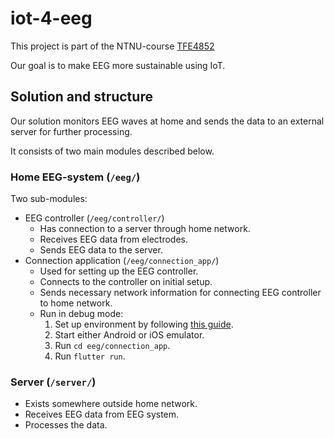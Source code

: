# iot-4-eeg

This project is part of the NTNU-course [TFE4852](https://www.ntnu.no/eit/tfe4852-barekraftig-iot)

Our goal is to make EEG more sustainable using IoT.

## Solution and structure

Our solution monitors EEG waves at home and sends the data to an external server for further processing. 

It consists of two main modules described below.

### Home EEG-system (`/eeg/`)
Two sub-modules:
- EEG controller (`/eeg/controller/`)
  - Has connection to a server through home network.
  - Receives EEG data from electrodes. 
  - Sends EEG data to the server.
- Connection application (`/eeg/connection_app/`)
  - Used for setting up the EEG controller.
  - Connects to the controller on initial setup.
  - Sends necessary network information for connecting EEG controller to home network.
  - Run in debug mode:
    1. Set up environment by following [this guide](https://docs.flutter.dev/get-started/install).
    2. Start either Android or iOS emulator.
    3. Run `cd eeg/connection_app`.
    4. Run `flutter run`.

### Server (`/server/`)
- Exists somewhere outside home network.
- Receives EEG data from EEG system.
- Processes the data.
